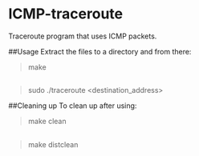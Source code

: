 # ICMP-traceroute
Traceroute program that uses ICMP packets. 

##Usage
Extract the files to a directory and from there:
> make
##
> sudo ./traceroute <destination_address>

##Cleaning up
To clean up after using:
> make clean
##
> make distclean
